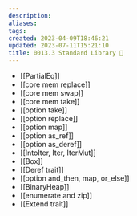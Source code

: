 ```yaml
---
description:
aliases: 
tags: 
created: 2023-04-09T18:46:21
updated: 2023-07-11T15:21:10
title: 0013.3 Standard Library 🦀
---
```

- [[PartialEq]]
- [[core mem replace]]
- [[core mem swap]]
- [[core mem take]]
- [[option take]]
- [[option replace]]
- [[option map]]
- [[option as_ref]]
- [[option as_deref]]
- [[IntoIter, Iter, IterMut]]
- [[Box]]
- [[Deref trait]]
- [[option and_then, map, or_else]]
- [[BinaryHeap]]
- [[enumerate and zip]]
- [[Extend trait]]

